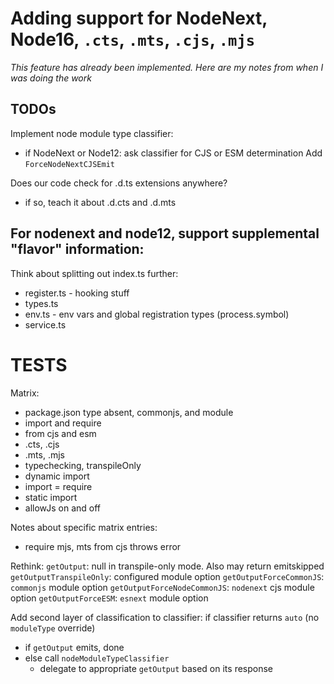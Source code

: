 # Adding support for NodeNext, Node16, `.cts`, `.mts`, `.cjs`, `.mjs`

*This feature has already been implemented.  Here are my notes from when
I was doing the work*

## TODOs

Implement node module type classifier:
- if NodeNext or Node12: ask classifier for CJS or ESM determination
Add `ForceNodeNextCJSEmit`

Does our code check for .d.ts extensions anywhere?
- if so, teach it about .d.cts and .d.mts

For nodenext and node12, support supplemental "flavor" information:
-

Think about splitting out index.ts further:
- register.ts - hooking stuff
- types.ts
- env.ts - env vars and global registration types (process.symbol)
- service.ts

# TESTS

Matrix:

- package.json type absent, commonjs, and module
- import and require
- from cjs and esm
- .cts, .cjs
- .mts, .mjs
- typechecking, transpileOnly
- dynamic import
- import = require
- static import
- allowJs on and off

Notes about specific matrix entries:
- require mjs, mts from cjs throws error

Rethink:
`getOutput`: null in transpile-only mode.  Also may return emitskipped
`getOutputTranspileOnly`: configured module option
`getOutputForceCommonJS`: `commonjs` module option
`getOutputForceNodeCommonJS`: `nodenext` cjs module option
`getOutputForceESM`: `esnext` module option

Add second layer of classification to classifier:
if classifier returns `auto` (no `moduleType` override)
- if `getOutput` emits, done
- else call `nodeModuleTypeClassifier`
  - delegate to appropriate `getOutput` based on its response
